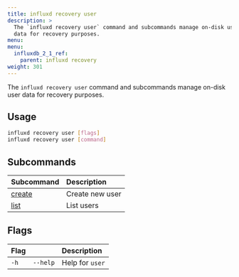 ```yaml
---
title: influxd recovery user
description: >
  The `influxd recovery user` command and subcommands manage on-disk user 
  data for recovery purposes.
menu:
menu:
  influxdb_2_1_ref:
    parent: influxd recovery
weight: 301
---
```


The `influxd recovery user` command and subcommands manage on-disk user 
data for recovery purposes.

## Usage
```sh
influxd recovery user [flags]
influxd recovery user [command]
```

## Subcommands
| Subcommand                                                           | Description     |
| :------------------------------------------------------------------- | :-------------- |
| [create](/influxdb/v2.1/reference/cli/influxd/recovery/user/create/) | Create new user |
| [list](/influxdb/v2.1/reference/cli/influxd/recovery/user/list/)     | List users      |

## Flags
| Flag |          | Description     |
| :--- | :------- | :-------------- |
| `-h` | `--help` | Help for `user` |